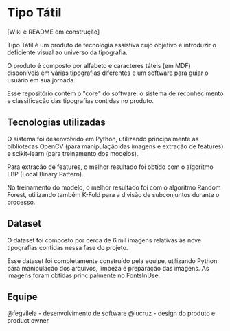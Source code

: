 # Tipo Tátil 
[Wiki e README em construção]

Tipo Tátil é um produto de tecnologia assistiva cujo objetivo é introduzir o deficiente visual ao universo da tipografia.

O produto é composto por alfabeto e caracteres táteis (em MDF) disponíveis em várias tipografias diferentes e um software para guiar o usuário em sua jornada. 

Esse repositório contém o "core" do software: o sistema de reconhecimento e classificação das tipografias contidas no produto. 

## Tecnologias utilizadas

O sistema foi desenvolvido em Python, utilizando principalmente as bibliotecas OpenCV (para manipulação das imagens e extração de features) e scikit-learn (para treinamento dos modelos).

Para extração de features, o melhor resultado foi obtido com o algoritmo LBP (Local Binary Pattern).

No treinamento do modelo, o melhor resultado foi com o algoritmo Random Forest, utilizando também K-Fold para a divisão de subconjuntos durante o processo.

## Dataset

O dataset foi composto por cerca de 6 mil imagens relativas às nove tipografias contidas nessa fase do projeto. 

Esse dataset foi completamente construído pela equipe, utilizando Python para manipulação dos arquivos, limpeza e preparação das imagens. As imagens foram obtidas principalmente no FontsInUse.

## Equipe

@fegvilela - desenvolvimento de software
@lucruz - design do produto e product owner

